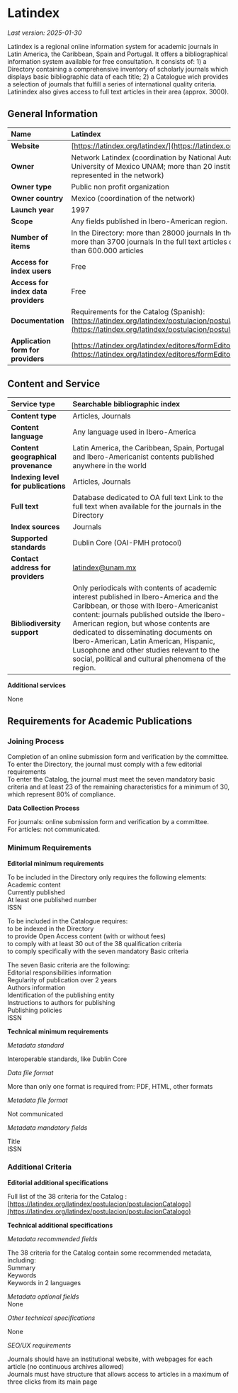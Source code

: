 # Latindex

*Last version: 2025-01-30*

Latindex is a regional online information system for academic journals in Latin America, the Caribbean, Spain and Portugal. It offers a bibliographical information system available for free consultation. It consists of: 1\) a Directory containing a comprehensive inventory of scholarly journals which displays basic bibliographic data of each title; 2\) a Catalogue wich provides a selection of journals that fulfill a series of international quality criteria. Latinindex also gives access to full text articles in their area (approx. 3000).

## General Information

| Name | Latindex |
| :---- | :---- |
| **Website** | [https://latindex.org/latindex/](https://latindex.org/latindex/) |
| **Owner** | Network Latindex (coordination by National Autonomous University of Mexico UNAM; more than 20 institutions represented in the network) |
| **Owner type** | Public non profit organization |
| **Owner country** | Mexico (coordination of the network) |
| **Launch year** | 1997 |
| **Scope** | Any fields published in Ibero-American region. |
| **Number of items** | In the Directory: more than 28000 journals In the Catalog: more than 3700 journals In the full text articles database: more than 600.000 articles |
| **Access for index users** | Free |
| **Access for index data providers** | Free |
| **Documentation** | Requirements for the Catalog (Spanish): <br> [https://latindex.org/latindex/postulacion/postulacionCatalogo](https://latindex.org/latindex/postulacion/postulacionCatalogo)  |
| **Application form for providers** | [https://latindex.org/latindex/editores/formEditores](https://latindex.org/latindex/editores/formEditores) |

## Content and Service

| Service type | Searchable bibliographic index |
| :---- | :---- |
| **Content type** | Articles, Journals |
| **Content language** | Any language used in Ibero-America |
| **Content geographical provenance** | Latin America, the Caribbean, Spain, Portugal and Ibero-Americanist contents published anywhere in the world |
| **Indexing level for publications** | Articles, Journals |
| **Full text** | Database dedicated to OA full text Link to the full text when available for the journals in the Directory |
| **Index sources** | Journals |
| **Supported standards** | Dublin Core (OAI-PMH protocol) |
| **Contact address for providers** | latindex@unam.mx |
| **Bibliodiversity support** | Only periodicals with contents of academic interest published in Ibero-America and the Caribbean, or those with Ibero-Americanist content: journals published outside the Ibero-American region, but whose contents are dedicated to disseminating documents on Ibero-American, Latin American, Hispanic, Lusophone and other studies relevant to the social, political and cultural phenomena of the region. |

**Additional services**

None

## Requirements for Academic Publications

### Joining Process

Completion of an online submission form and verification by the committee.  
To enter the Directory, the journal must comply with a few editorial requirements  
To enter the Catalog, the journal must meet the seven mandatory basic criteria and at least 23 of the remaining characteristics for a minimum of 30, which represent 80% of compliance. 

**Data Collection Process**  

For journals: online submission form and verification by a committee.  
For articles: not communicated.

### Minimum Requirements

**Editorial minimum requirements**

To be included in the Directory only requires the following elements:  
Academic content  
Currently published  
At least one published number  
ISSN

To be included in the Catalogue requires:  
to be indexed in the Directory  
to provide Open Access content (with or without fees)  
to comply with at least 30 out of the 38 qualification criteria  
to comply specifically with the seven mandatory Basic criteria

The seven Basic criteria are the following:  
Editorial responsibilities information  
Regularity of publication over 2 years  
Authors information  
Identification of the publishing entity  
Instructions to authors for publishing  
Publishing policies  
ISSN

**Technical minimum requirements**

*Metadata standard*

Interoperable standards, like Dublin Core

*Data file format*

More than only one format is required from: PDF, HTML, other formats

*Metadata file format*

Not communicated

*Metadata mandatory fields*

Title  
ISSN

### Additional Criteria

**Editorial additional specifications**

Full list of the 38 criteria for the Catalog : [https://latindex.org/latindex/postulacion/postulacionCatalogo](https://latindex.org/latindex/postulacion/postulacionCatalogo)

**Technical additional specifications**

*Metadata recommended fields*

The 38 criteria for the Catalog contain some recommended metadata, including:  
Summary  
Keywords  
Keywords in 2 languages

*Metadata optional fields*  
None

*Other technical specifications*

None

*SEO/UX requirements*

Journals should have an institutional website, with webpages for each article (no continuous archives allowed)  
Journals must have structure that allows access to articles in a maximum of three clicks from its main page
